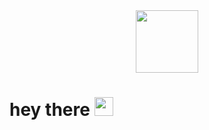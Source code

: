 <div id="header" align="center">
  <img src="https://media.giphy.com/media/LVKLEvOsQmUbpuNugC/giphy.gif?cid=ecf05e47o9kptgu6bk71k5se0uufwy746304w3kec4fwogl2&ep=v1_gifs_search&rid=giphy.gif&ct=g" width="100""/>
</div>

<h1>
  hey there
  <img src="https://media.giphy.com/media/hvRJCLFzcasrR4ia7z/giphy.gif" width="30px"/>
</h1>
